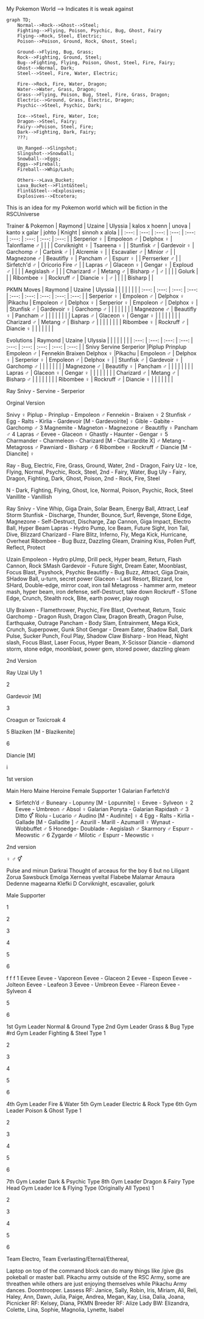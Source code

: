 My Pokemon World
--> Indicates it is weak against
```mermaid
graph TD;
    Normal-->Rock-->Ghost-->Steel;
    Fighting-->Flying, Poison, Psychic, Bug, Ghost, Fairy
    Flying-->Rock, Steel, Electric;
    Poison-->Poison, Ground, Rock, Ghost, Steel;
    
    Ground-->Flying, Bug, Grass;
    Rock-->Fighting, Ground, Steel;
    Bug-->Fighting, Flying, Poison, Ghost, Steel, Fire, Fairy;
    Ghost-->Normal, Dark;
    Steel-->Steel, Fire, Water, Electric;
    
    Fire-->Rock, Fire, Water, Dragon;
    Water-->Water, Grass, Dragon;
    Grass-->Flying, Poison, Bug, Steel, Fire, Grass, Dragon;
    Electric-->Ground, Grass, Electric, Dragon;
    Psychic-->Steel, Psychic, Dark;
    
    Ice-->Steel, Fire, Water, Ice;
    Dragon-->Steel, Fairy;
    Fairy-->Poison, Steel, Fire;
    Dark-->Fighting, Dark, Fairy;
    ???;
    
    Un_Ranged-->Slingshot;
    Slingshot-->Snowball;
    Snowball-->Eggs;
    Eggs-->Fireball;
    Fireball-->Whip/Lash;
    
    Others-->Lava_Bucket;
    Lava_Bucket-->Flint&Steel;
    Flint&Steel-->Explosives;
    Explosives-->Etcetera;
```

This is an idea for my Pokemon world which will be fiction in the RSCUniverse

Trainer & Pokemon
| Raymond | Uzaine | Ulyssia | kalos x hoenn | unova | kanto x galar | johto  | Knight | sinnoh x alola |
| :---:         |     :---:      |          :---: | :---:         |     :---:      |          :---: | :---:         |     :---:      |          :---: |
| Serperior ♀  | Empoleon ♂    | Delphox ♀  | Talonflame ♂ |     |  |   |  Corviknight ♀   | Tsareena ♀ |
| Stunfisk ♂   | Gardevoir ♀      | Garchomp ♂   | Carbink ♂ | | Alcremie ♀ | | Escavalier ♂ | Minior ♂ |
| Magnezone ♂  | Beautifly ♀     | Pancham ♂    | Espurr ♀ | | Perrserker ♂ | | Sirfetch'd ♂ | Oricorio Fire ♂ |
| Lapras ♂    | Glaceon ♀       | Gengar ♀      | Exploud ♂ | | | | Aegislash ♂ | |
| Charizard ♂ | Metang ♂    | Bisharp ♂    | ♂ | | | | Golurk | |
| Ribombee ♀   | Rockruff ♂       | Diancie ♀     | ♂ | | | | Bisharp | |

PKMN Moves
| Raymond | Uzaine | Ulyssia | | | | | | |
| :---:         |     :---:      |          :---: | :---:         |     :---:      |          :---: | :---:         |     :---:      |          :---: |
| Serperior ♀  | Empoleon ♂    | Delphox ♀  |Pikachu  | Empoleon ♂    | Delphox ♀  | Serperior ♀  | Empoleon ♂    | Delphox ♀  |
| Stunfisk ♂   | Gardevoir ♀      | Garchomp ♂      | | | | | | |
| Magnezone ♂  | Beautifly ♀     | Pancham ♂    | | | | | | |
| Lapras ♂    | Glaceon ♀       | Gengar ♀      | | | | | | |
| Charizard ♂ | Metang ♂    | Bisharp ♂    | | | | | | |
| Ribombee ♀   | Rockruff ♂       | Diancie ♀     | | | | | | |


Evolutions
| Raymond | Uzaine | Ulyssia | | | | | | |
| :---:         |     :---:      |          :---: | :---:         |     :---:      |          :---: | :---:         |     :---:      |          :---: |
| Snivy  Servine  Serperior  |Piplup  Prinplup Empoleon ♂  | Fennekin  Braixen  Delphox ♀  |Pikachu  | Empoleon ♂    | Delphox ♀  | Serperior ♀  | Empoleon ♂    | Delphox ♀  |
| Stunfisk ♂   | Gardevoir ♀      | Garchomp ♂      | | | | | | |
| Magnezone ♂  | Beautifly ♀     | Pancham ♂    | | | | | | |
| Lapras ♂    | Glaceon ♀       | Gengar ♀      | | | | | | |
| Charizard ♂ | Metang ♂    | Bisharp ♂    | | | | | | |
| Ribombee ♀   | Rockruff ♂       | Diancie ♀     | | | | | | |

Ray
Snivy - Servine - Serperior

Orginal Version

Snivy ♀
Piplup - Prinplup - Empoleon ♂
Fennekin - Braixen ♀
2
Stunfisk ♂
Egg - Ralts - Kirlia - Gardevoir 
[M - Gardevoirite] ♀
Gible - Gabite - Garchomp ♂
3
Magnemite - Magneton - Magnezone ♂
Beautifly ♀
Pancham ♂
4
Lapras ♂
Eevee - Glaceon ♀
Ghastly - Haunter - Gengar ♀
5
Charmander - Charmeleon - 
Charizard [M - Charizardite X] ♂
Metang - Metagross ♂
Pawniard - Bisharp ♂
6
Ribombee ♀
Rockruff ♂
Diancie 
[M - Diancite] ♀


Ray - Bug, Electric, Fire, Grass, Ground, Water, 	2nd - Dragon, Fairy
Uz - Ice, Flying, Normal, Psychic, Rock, Steel, 		2nd - Fairy, Water, Bug
Uly - Fairy, Dragon, Fighting, Dark, Ghost, Poison,	2nd - Rock, Fire, Steel

N - Dark, Fighting, Flying, Ghost, Ice, Normal, Poison, Psychic, Rock, Steel
Vanillite - Vanillish

Ray
Snivy - Vine Whip, Giga Drain, Solar Beam, Energy Ball, Attract, Leaf Storm
Stunfisk - Discharge, Thunder, Bounce, Surf, Revenge, Stone Edge, 
Magnezone - Self-Destruct, Discharge, Zap Cannon, Giga Impact, 
Electro Ball, Hyper Beam
Lapras - Hydro Pump, Ice Beam, Future Sight, Iron Tail, Dive, Blizzard
Charizard - Flare Blitz, Inferno, Fly, Mega Kick, Hurricane, Overheat
Ribombee - Bug Buzz, Dazzling Gleam, Draining Kiss, Pollen Puff, Reflect, Protect

Uzain
Empoleon - Hydro pUmp, Drill peck, Hyper beam, Return, Flash Cannon, Rock SMash
Gardevoir - Future Sight, Dream Eater, Moonblast, Focus Blast, Psyshock, Psychic
Beautifly - Bug Buzz, Attract, Giga Drain, SHadow Ball, u-turn, secret power
Glaceon - Last Resort, Blizzard, Ice SHard, Double-edge, mirror coat, iron tail
Metagross - hammer arm, meteor mash, hyper beam, 
iron defense, self-Destruct, take down
Rockruff - STone Edge, Crunch, Stealth rock, Bite, earth power, play rough

Uly
Braixen - Flamethrower, Psychic, Fire Blast, Overheat, Return, Toxic
Garchomp - Dragon Rush, Dragon Claw, Dragon Breath, Dragon Pulse, Earthquake, Outrage
Pancham - Body Slam, Entrainment, Mega Kick, Crunch, Superpower, Gunk Shot
Gengar - Dream Eater, Shadow Ball, Dark Pulse, Sucker Punch, Foul Play, Shadow Claw
Bisharp - Iron Head, Night slash, Focus Blast, Laser Focus, Hyper Beam, X-Scissor
Diancie - diamond storm, stone edge, moonblast, power gem, stored power, dazzling gleam











2nd Version


Ray
Uzai
Uly
1






2


Gardevoir [M]


3




Croagun or Toxicroak
4






5
Blaziken [M - Blazikenite]




6




Diancie [M]


i




1st version


Main Hero
Maine Heroine
Female Supporter
1
Galarian Farfetch’d 
- Sirfetch’d ♂
Buneary - Lopunny
 [M - Lopunnite] ♀
Eevee - Sylveon ♀
2
Eevee - Umbreon ♂
Absol ♀
Galarian Ponyta - 
Galarian Rapidash ♂
3
Ditto ⚥
Riolu - Lucario ♂
Audino [M - Audinite] ♀
4
Egg - Ralts - Kirlia - 
Gallade [M - Galladite ] ♂
Azurill - Marill - Azumarill ♀
Wynaut - Wobbuffet ♂
5
Honedge- Doublade - Aegislash ♂
Skarmory ♂
Espurr - Meowstic ♂
6
Zygarde ♂
Milotic ♂
Espurr - Meowstic ♀



2nd version

♀ ♂ ⚥

Pulse and minun
Darkrai
Thought of arceaus for the boy 6 but no
Liligant
Zorua
Sawsbuck
Emolga
Xerneas yveltal
Flabebe
Malamar
Amaura
Dedenne  magearna  Klefki
D
Corviknight, escavalier, golurk



Male Supporter




1






2






3






4






5






6








f
f
f
1
Eevee
Eevee - Vaporeon
Eevee - Glaceon
2
Eevee - Espeon
Eevee - Jolteon
Eevee - Leafeon
3
Eevee - Umbreon
Eevee - Flareon
Eevee - Sylveon
4






5






6








1st Gym Leader Normal & Ground Type
2nd Gym Leader Grass & Bug Type
#rd Gym Leader Fighting & Steel Type
1






2






3






4






5






6








4th Gym Leader Fire & Water
5th Gym Leader Electric & Rock Type
6th Gym Leader Poison & Ghost Type
1






2






3






4






5






6








7th Gym Leader Dark & Psychic Type
8th Gym Leader Dragon & Fairy Type
Head Gym Leader Ice & Flying Type (Originally All Types)
1






2






3






4






5






6
























































































Team Electro, Team Everlasting/Eternal/Ethereal, 



Laptop on top of the command block can do many things like /give @s pokeball or master ball.
Pikachu army outside of the RSC Army, some are threathen while others are just enjoying themselves while Pikachu Army dances.
Doomtrooper. 
Lassess RF: Janice, Sally, Robin, Iris, Miriam, Ali, Reli, Haley, Ann, Dawn, Julia, Paige, Andrea, Megan, Kay, Lisa, Dalia, Joana, 
Picnicker RF: Kelsey, Diana, 
PKMN Breeder RF: Alize
Lady BW: Elizandra, Colette, Lina, Sophie, Magnolia, Lynette, Isabel
